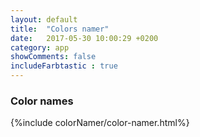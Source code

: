 ```yaml
---
layout: default
title:  "Colors namer"
date:   2017-05-30 10:00:29 +0200
category: app
showComments: false
includeFarbtastic : true
---
```


### Color names 

{%include colorNamer/color-namer.html%}